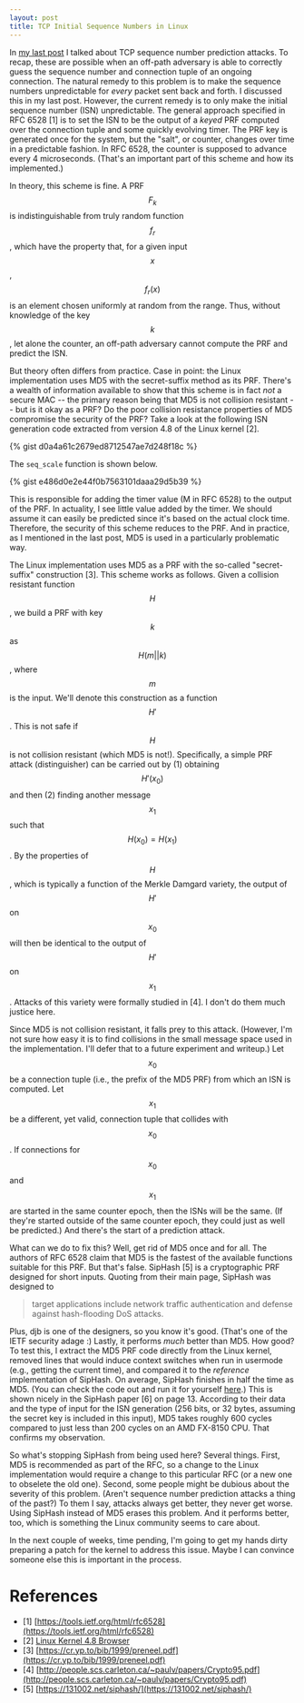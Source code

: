```yaml
---
layout: post
title: TCP Initial Sequence Numbers in Linux
---
```


In [my last post](http://chris-wood.github.io/2016/09/23/TCP-Sequence-Prediction.html) I talked about TCP sequence number prediction attacks.
To recap, these are possible when an off-path adversary is able to correctly guess
the sequence number and connection tuple of an ongoing connection. The natural remedy
to this problem is to make the sequence numbers unpredictable for *every* packet
sent back and forth. I discussed this in my last post. However, the current remedy
is to only make the initial sequence number (ISN) unpredictable. The general approach
specified in RFC 6528 [1] is to set the ISN to be the output of a *keyed* PRF computed
over the connection tuple and some quickly evolving timer. The PRF key is generated
once for the system, but the "salt", or counter, changes over time
in a predictable fashion. In RFC 6528, the counter is supposed to advance every 4 microseconds.
(That's an important part of this scheme and how its implemented.)

In theory, this scheme is fine. A PRF $$F_k$$ is indistinguishable from truly random function $$f_r$$,
which have the property that, for a given input $$x$$, $$f_r(x)$$ is an element chosen uniformly
at random from the range. Thus, without knowledge of the key $$k$$, let alone the counter, an off-path 
adversary cannot compute the PRF and predict the ISN. 

But theory often differs from practice. Case in point: the Linux implementation uses MD5 with the 
secret-suffix method as its PRF. There's a wealth of information available to show that this
scheme is in fact *not* a secure MAC -- the primary reason being that MD5 is not collision 
resistant -- but is it okay as a PRF? Do the poor collision resistance properties of MD5 compromise
the security of the PRF? Take a look at the following ISN generation code extracted from version
4.8 of the Linux kernel [2].

{% gist d0a4a61c2679ed8712547ae7d248f18c %}

The `seq_scale` function is shown below.

{% gist e486d0e2e44f0b7563101daaa29d5b39 %}

This is responsible for adding the timer value (M in RFC 6528) to the output of the PRF.
In actuality, I see little value added by the timer. We should assume it can easily be
predicted since it's based on the actual clock time. Therefore, the security of
this scheme reduces to the PRF. And in practice, as I mentioned in the last post, 
MD5 is used in a particularly problematic way. 

The Linux implementation uses MD5 as a PRF with the so-called "secret-suffix" construction [3].
This scheme works as follows. Given a collision resistant function $$H$$, we build a PRF
with key $$k$$ as $$H(m || k)$$, where $$m$$ is the input. We'll denote this construction 
as a function $$H'$$. This is not safe if $$H$$ is not
collision resistant (which MD5 is not!). Specifically, a simple PRF attack (distinguisher)
can be carried out by (1) obtaining $$H'(x_0)$$ and then (2) finding another message $$x_1$$ such that
$$H(x_0) = H(x_1)$$. By the properties of $$H$$, which is typically a function of the Merkle
Damgard variety, the output of $$H'$$ on $$x_0$$ will then be identical to the output of
$$H'$$ on $$x_1$$. Attacks of this variety were formally studied in [4]. I don't do them 
much justice here.

Since MD5 is not collision resistant, it falls prey to this attack. (However, I'm not sure
how easy it is to find collisions in the small message space used in the implementation.
I'll defer that to a future experiment and writeup.) Let $$x_0$$ be a connection tuple
(i.e., the prefix of the MD5 PRF) from which an ISN is computed. Let $$x_1$$ be a different,
yet valid, connection tuple that collides with $$x_0$$. If connections for $$x_0$$ and 
$$x_1$$ are started in the same counter epoch, then the ISNs will be the same. (If they're
started outside of the same counter epoch, they could just as well be predicted.)
And there's the start of a prediction attack. 

What can we do to fix this? Well, get rid of MD5 once and for all. The authors of RFC 6528 
claim that MD5 is the fastest of the available functions suitable for this PRF. But that's
false. SipHash [5] is a cryptographic PRF designed for short inputs. Quoting from their 
main page, SipHash was designed to

> target applications include network traffic authentication and defense against hash-flooding DoS attacks. 

Plus, djb is one of the designers, so you know it's good. (That's one of the IETF security
adage :) Lastly, it performs *much* better than MD5. How good? To test this, I extract the 
MD5 PRF code directly from the Linux kernel, removed lines that would induce context switches
when run in usermode (e.g., getting the current time), and compared it to the *reference*
implementation of SipHash. On average, SipHash finishes in half the time as MD5. 
(You can check the code out and run it for yourself [here](https://github.com/chris-wood/secure-sequence-perf).) This
is shown nicely in the SipHash paper [6] on page 13. According to their data and the 
type of input for the ISN generation (256 bits, or 32 bytes, assuming the secret key is 
included in this input), MD5 takes roughly 600 cycles compared to just less than 200 cycles
on an AMD FX-8150 CPU. That confirms my observation.

So what's stopping SipHash from being used here? Several things. First, MD5 is recommended
as part of the RFC, so a change to the Linux implementation would require a change to
this particular RFC (or a new one to obselete the old one). Second, some people might
be dubious about the severity of this problem. (Aren't sequence number prediction attacks
a thing of the past?) To them I say, attacks always get better, they never get worse. 
Using SipHash instead of MD5 erases this problem. And it performs better, too, which is
something the Linux community seems to care about.

In the next couple of weeks, time pending, I'm going to get my hands dirty preparing a 
patch for the kernel to address this issue. Maybe I can convince someone else this is 
important in the process. 

# References

- [1] [https://tools.ietf.org/html/rfc6528](https://tools.ietf.org/html/rfc6528)
- [2] [Linux Kernel 4.8 Browser](https://git.kernel.org/cgit/linux/kernel/git/torvalds/linux.git/log/?id=refs/tags/v4.8)
- [3] [https://cr.yp.to/bib/1999/preneel.pdf](https://cr.yp.to/bib/1999/preneel.pdf)
- [4] [http://people.scs.carleton.ca/~paulv/papers/Crypto95.pdf](http://people.scs.carleton.ca/~paulv/papers/Crypto95.pdf)
- [5] [https://131002.net/siphash/](https://131002.net/siphash/)
